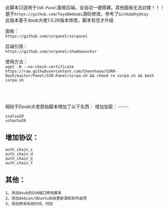 此脚本只适用于`SSR-Panel`面板后端，全自动一键搭建。其他面板无法对接！！！<br>
基于`https://github.com/ToyoDAdoubi`源码修改，参考了`GitHub@hybtoy`  <br>
此版本基于doub大佬1.0.26版本修改，脚本有空才升级<br>

面板：<br>
 `https://github.com/ssrpanel/ssrpanel`

后端引用：<br>
 `https://github.com/ssrpanel/shadowsocksr`

使用方法：<br>
`wget -N --no-check-certificate https://raw.githubusercontent.com/Chennhaoo/SSRR-Bash/master/Panel/SSR-Panel/ssrpa.sh && chmod +x ssrpa.sh && bash ssrpa.sh`

<br>
<br>
<br>
相较于Doubi大老原始脚本增加了以下东西：
增加加密：
-----

    xsalsa20
    xchacha20


增加协议：
-----

    auth_chain_c
    auth_chain_d
    auth_chain_e
    auth_chain_f


其他：
-----

    1、添加doub的SSH端口修改脚本
    2、添加debian/Ubuntu系统更新源和软件选项
    3、添加修改系统时间、时区


